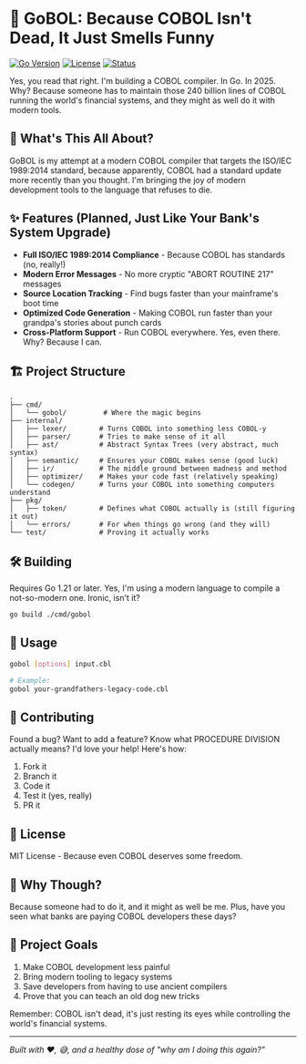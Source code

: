 # 🚀 GoBOL: Because COBOL Isn't Dead, It Just Smells Funny

[![Go Version](https://img.shields.io/badge/Go-1.21%2B-00ADD8.svg)](https://golang.org/doc/go1.21)
[![License](https://img.shields.io/badge/license-MIT-blue.svg)](LICENSE)
[![Status](https://img.shields.io/badge/status-it's%20complicated-orange.svg)](https://github.com/mattwebdev/gobol)

Yes, you read that right. I'm building a COBOL compiler. In Go. In 2025. Why? Because someone has to maintain those 240 billion lines of COBOL running the world's financial systems, and they might as well do it with modern tools.

## 🤔 What's This All About?

GoBOL is my attempt at a modern COBOL compiler that targets the ISO/IEC 1989:2014 standard, because apparently, COBOL had a standard update more recently than you thought. I'm bringing the joy of modern development tools to the language that refuses to die.

## ✨ Features (Planned, Just Like Your Bank's System Upgrade)

- **Full ISO/IEC 1989:2014 Compliance** - Because COBOL has standards (no, really!)
- **Modern Error Messages** - No more cryptic "ABORT ROUTINE 217" messages
- **Source Location Tracking** - Find bugs faster than your mainframe's boot time
- **Optimized Code Generation** - Making COBOL run faster than your grandpa's stories about punch cards
- **Cross-Platform Support** - Run COBOL everywhere. Yes, even there. Why? Because I can.

## 🏗️ Project Structure

```
.
├── cmd/
│   └── gobol/         # Where the magic begins
├── internal/
│   ├── lexer/        # Turns COBOL into something less COBOL-y
│   ├── parser/       # Tries to make sense of it all
│   ├── ast/          # Abstract Syntax Trees (very abstract, much syntax)
│   ├── semantic/     # Ensures your COBOL makes sense (good luck)
│   ├── ir/           # The middle ground between madness and method
│   ├── optimizer/    # Makes your code fast (relatively speaking)
│   └── codegen/      # Turns your COBOL into something computers understand
├── pkg/
│   ├── token/        # Defines what COBOL actually is (still figuring it out)
│   └── errors/       # For when things go wrong (and they will)
└── test/             # Proving it actually works
```

## 🛠️ Building

Requires Go 1.21 or later. Yes, I'm using a modern language to compile a not-so-modern one. Ironic, isn't it?

```bash
go build ./cmd/gobol
```

## 🚦 Usage

```bash
gobol [options] input.cbl

# Example:
gobol your-grandfathers-legacy-code.cbl
```

## 🤝 Contributing

Found a bug? Want to add a feature? Know what PROCEDURE DIVISION actually means? I'd love your help! Here's how:

1. Fork it
2. Branch it
3. Code it
4. Test it (yes, really)
5. PR it

## 📜 License

MIT License - Because even COBOL deserves some freedom.

## 💭 Why Though?

Because someone had to do it, and it might as well be me. Plus, have you seen what banks are paying COBOL developers these days? 

## 🎯 Project Goals

1. Make COBOL development less painful
2. Bring modern tooling to legacy systems
3. Save developers from having to use ancient compilers
4. Prove that you can teach an old dog new tricks

Remember: COBOL isn't dead, it's just resting its eyes while controlling the world's financial systems.

---
*Built with ❤️, 😅, and a healthy dose of "why am I doing this again?"* 